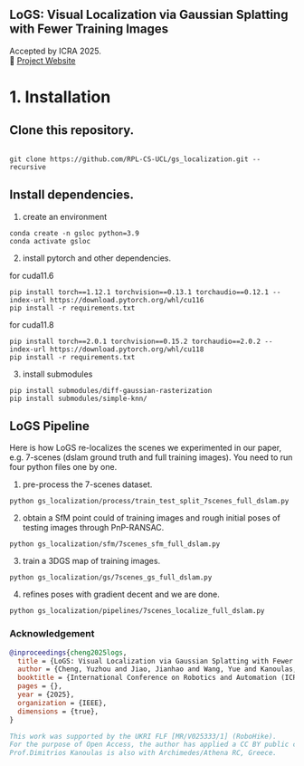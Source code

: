 ## LoGS: Visual Localization via Gaussian Splatting with Fewer Training Images  
Accepted by ICRA 2025.  
🔗 [Project Website](https://yuzhoucheng66.github.io/logs.github.io/)


# 1. Installation
## Clone this repository.
```

git clone https://github.com/RPL-CS-UCL/gs_localization.git --recursive
```

## Install dependencies.
1. create an environment
```
conda create -n gsloc python=3.9
conda activate gsloc
```

2. install pytorch and other dependencies.

for cuda11.6
```
pip install torch==1.12.1 torchvision==0.13.1 torchaudio==0.12.1 --index-url https://download.pytorch.org/whl/cu116
pip install -r requirements.txt 
```
for cuda11.8
```
pip install torch==2.0.1 torchvision==0.15.2 torchaudio==2.0.2 --index-url https://download.pytorch.org/whl/cu118
pip install -r requirements.txt
```

3. install submodules
```
pip install submodules/diff-gaussian-rasterization
pip install submodules/simple-knn/
```

## LoGS Pipeline
Here is how LoGS re-localizes the scenes we experimented in our paper, e.g. 7-scenes (dslam ground truth and full training images). You need to run four python files one by one.

1. pre-process the 7-scenes dataset.
```
python gs_localization/process/train_test_split_7scenes_full_dslam.py
``` 

2. obtain a SfM point could of training images and rough initial poses of testing images through PnP-RANSAC.
```
python gs_localization/sfm/7scenes_sfm_full_dslam.py
``` 

3. train a 3DGS map of training images.
```
python gs_localization/gs/7scenes_gs_full_dslam.py
```

4. refines poses with gradient decent and we are done.
```
python gs_localization/pipelines/7scenes_localize_full_dslam.py
``` 

### Acknowledgement

```bibtex
@inproceedings{cheng2025logs,
  title = {LoGS: Visual Localization via Gaussian Splatting with Fewer Training Images},
  author = {Cheng, Yuzhou and Jiao, Jianhao and Wang, Yue and Kanoulas, Dimitrios},
  booktitle = {International Conference on Robotics and Automation (ICRA)},
  pages = {},
  year = {2025},
  organization = {IEEE},
  dimensions = {true},
}
```

```bibtex
This work was supported by the UKRI FLF [MR/V025333/1] (RoboHike).
For the purpose of Open Access, the author has applied a CC BY public copyright license to any Author Accepted Manuscript version arising from this submission.
Prof.Dimitrios Kanoulas is also with Archimedes/Athena RC, Greece.
